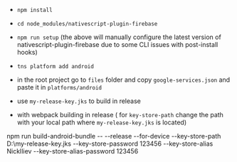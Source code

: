 - `npm install`
- `cd node_modules/nativescript-plugin-firebase`
- `npm run setup`
(the above will manually configure the latest version of nativescript-plugin-firebase due to some CLI issues with post-install hooks)

- `tns platform add android`

- in the root project go to `files` folder and copy `google-services.json` and paste it in `platforms/android`

- use `my-release-key.jks` to build in release 
- with webpack building in release ( for `key-store-path` change the path with your local path where `my-release-key.jks` is located)

npm run build-android-bundle -- --release --for-device --key-store-path D:\my-release-key.jks --key-store-password 123456 --key-store-alias NickIliev --key-store-alias-password 123456